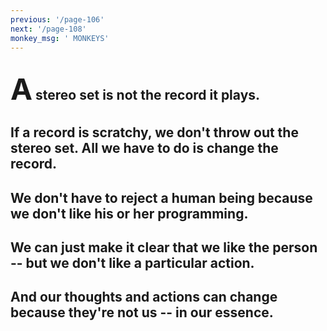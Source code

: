 ```yaml
---
previous: '/page-106'
next: '/page-108'
monkey_msg: ' MONKEYS'
---
```


## <span style="font-size:47px;">A</span> stereo set is not the record it plays.
## If a record is scratchy, we don't throw out the stereo set. All we have to do is change the record.
## We don't have to reject a human being because we don't like his or her programming.
## We can just make it clear that we like the person -- but we don't like a particular action.
## And our thoughts and actions can change because they're not us -- in our essence.
